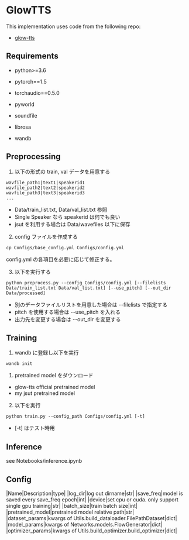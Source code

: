 # GlowTTS

This implementation uses code from the following repo:
- [glow-tts](https://github.com/jaywalnut310/glow-tts)

## Requirements
- python>=3.6

- pytorch==1.5
- torchaudio==0.5.0
- pyworld
- soundfile
- librosa
- wandb

## Preprocessing
1. 以下の形式の train, val データを用意する
```
wavfile_path1|text1|speakerid1
wavfile_path2|text2|speakerid2
wavfile_path3|text3|speakerid3
...
```
- Data/train_list.txt, Data/val_list.txt 参照
- Single Speaker なら speakerid は何でも良い
- jsut を利用する場合は Data/wavefiles 以下に保存

2. config ファイルを作成する

```
cp Configs/base_config.yml Configs/config.yml
```

config.yml の各項目を必要に応じて修正する。


3. 以下を実行する

```
python preprocess.py --config Configs/config.yml [--filelists Data/train_list.txt Data/val_list.txt] [--use_pitch] [--out_dir Data/processed]
```
- 別のデータファイルリストを用意した場合は --filelists で指定する
- pitch を使用する場合は --use_pitch を入れる
- 出力先を変更する場合は --out_dir を変更する

## Training
1. wandb に登録し以下を実行

```
wandb init
```

1. pretrained model をダウンロード
- glow-tts official pretrained model
- my jsut pretrained model

2. 以下を実行
```
python train.py --config_path Configs/config.yml [-t]
```
- [-t] はテスト時用



## Inference
see Notebooks/inference.ipynb


## Config

|Name|Description|type|
|log_dir|log out dirname|str|
|save_freq|model is saved every save_freq epoch|int|
|device|set cpu or cuda. only support single gpu training|str|
|batch_size|train batch size|int|
|pretrained_model|pretrained model relative path|str|
|dataset_params|kwargs of Utils.build_dataloader.FilePathDataset|dict|
|model_params|kwargs of Networks.models.FlowGenerator|dict|
|optimizer_params|kwargs of Utils.build_optimizer.build_optimizer|dict|
